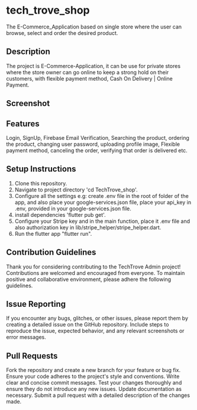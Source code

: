# tech_trove_shop
The E-Commerce_Application based on single store where the user can browse, select and order the desired product.

## Description
The project is E-Commerce-Application, it can be use for private stores where the store owner can go online to keep a strong hold on their customers, with flexible payment method, Cash On Delivery | Online Payment.
## Screenshot

## Features
Login, SignUp, Firebase Email Verification, Searching the product, ordering the product, changing user password, uploading profile image, Flexible payment method, canceling the order, verifying that order is delivered etc.
## Setup Instructions
1. Clone this repository.
2. Navigate to project directory 'cd TechTrove_shop'.
3. Configure all the settings e.g: create .env file in the root of folder of the app, and also place your google-services.json file, place your api_key in .env, provided in your google-services.json file.
4. install dependencies 'flutter pub get'.
5. Configure your Stripe key and in the main function, place it .env file and also authorization key in lib/stripe_helper/stripe_helper.dart.
6. Run the flutter app "flutter run".
## Contribution Guidelines
Thank you for considering contributing to the TechTrove Admin project! Contributions are welcomed and encouraged from everyone. To maintain positive and collaborative environment, please adhere the following guidelines.
## Issue Reporting
If you encounter any bugs, glitches, or other issues, please report them by creating a detailed issue on the GitHub repository. Include steps to reproduce the issue, expected behavior, and any relevant screenshots or error messages.
## Pull Requests
Fork the repository and create a new branch for your feature or bug fix. Ensure your code adheres to the project's style and conventions. Write clear and concise commit messages. Test your changes thoroughly and ensure they do not introduce any new issues. Update documentation as necessary. Submit a pull request with a detailed description of the changes made.
